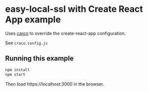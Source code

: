 # easy-local-ssl with Create React App example

Uses [carco](https://www.npmjs.com/package/@craco/craco) to override the create-react-app configuration.

See `craco.config.js`

## Running this example

```bash
npm install
npm start
```

Then load https://localhost:3000 in the browser.
